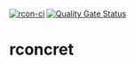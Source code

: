 [![rcon-ci](https://github.com/skypaw/rconcrete/actions/workflows/rcon-ci.yml/badge.svg?branch=main)](https://github.com/skypaw/rconcrete/actions/workflows/rcon-ci.yml) [![Quality Gate Status](https://sonarcloud.io/api/project_badges/measure?project=skypaw_rconcrete&metric=alert_status)](https://sonarcloud.io/summary/new_code?id=skypaw_rconcrete)
# rconcret